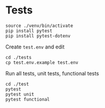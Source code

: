 # Tests


```
source ./venv/bin/activate
pip install pytest
pip install pytest-dotenv
```

Create `test.env` and edit
```
cd ./tests
cp test.env.example test.env
```

Run all tests, unit tests, functional tests

```
cd ./test
pytest
pytest unit
pytest functional
```
